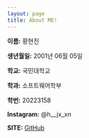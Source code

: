 ```yaml
---
layout: page
title: About ME!
---
```


**이름:** 황현진

**생년월일:** 2001년 06월 05일

**학교:** 국민대학교

**학과:** 소프트웨어학부

**학번:** 20223158

**Instagram:** @h__jx_xn

**SITE:** [GitHub](https://github.com/hyeonjin6530)

